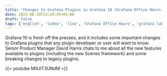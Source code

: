 ```yaml
---
title: "Changes to Grafana Plugins in Grafana 10 (Grafana Office Hours #03)"
date: 2023-06-29T23:29:35+01:00
draft: false
tags: ['english', 'video', 'live', 'Grafana Office Hours', 'grafana labs']
---
```

Grafana 10 is fresh off the presses, and it includes some important changes to Grafana plugins that any plugin developer or user will want to know. Senior Product Manager David Harris chats to me about all the new features available to plugins (including the new Scenes framework) and some breaking changes to legacy plugins.

{{< youtube MliUlT3UNdM >}}
